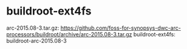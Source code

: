 # buildroot-ext4fs

arc-2015.08-3.tar.gz: https://github.com/foss-for-synopsys-dwc-arc-processors/buildroot/archive/arc-2015.08-3.tar.gz
buildroot-ext4fs: buildroot-arc-2015.08-3
